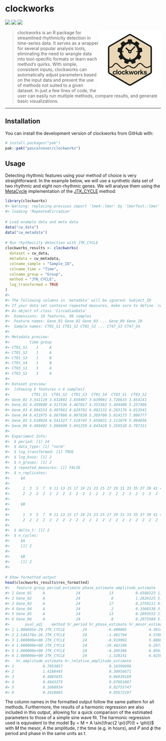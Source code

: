 
<!-- README.md is generated from README.Rmd. Please edit that file -->

# clockworks

<!-- badges: start -->

[![](https://img.shields.io/badge/lifecycle-experimental-orange.svg)](https://lifecycle.r-lib.org/articles/stages.html#experimental)
[![](https://img.shields.io/badge/devel%20version-0.2.2-blue.svg)](https://github.com/pascalnoser/clockworks)
[![](https://img.shields.io/github/languages/code-size/pascalnoser/clockworks.svg)](https://github.com/pascalnoser/clockworks)
<!-- badges: end -->

<img src="man/figures/clockworks_logo_v1.png" width="200" align="right"/>

> clockworks is an R package for streamlined rhythmicity detection in
> time-series data. It serves as a wrapper for several popular analysis
> tools, eliminating the need to wrangle data into tool-specific formats
> or learn each method’s quirks. With simple, consistent inputs,
> clockworks can automatically adjust parameters based on the input data
> and prevent the use of methods not suited to a given dataset. In just
> a few lines of code, the user can easily run multiple methods, compare
> results, and generate basic visualizations.

------------------------------------------------------------------------

## Installation

You can install the development version of clockworks from GitHub with:

``` r
# install.packages("pak")
pak::pak("pascalnoser/clockworks")
```

## Usage

Detecting rhythmic features using your method of choice is very
straightforward. In the example below, we will use a synthetic data set
of two rhythmic and eight non-rhythmic genes. We will analyse them using
the [MetaCycle](https://github.com/gangwug/MetaCycle) implementation of
the [JTK_CYCLE](https://doi.org/10.1177/0748730410379711) method:

``` r
library(clockworks)
#> Warning: replacing previous import 'lme4::lmer' by 'lmerTest::lmer' when
#> loading 'RepeatedCircadian'

# Load example data and meta data
data("cw_data")
data("cw_metadata")

# Run rhythmicity detection with JTK_CYCLE
clockworks_results <- clockworks(
  dataset = cw_data,
  metadata = cw_metadata,
  colname_sample = "Sample_ID",
  colname_time = "Time",
  colname_group = "Group",
  method = "JTK_CYCLE",
  log_transformed = TRUE
)
#> 
#> The following columns in `metadata` will be ignored: Subject_ID
#> If your data set contains repeated measures, make sure to define `colname_subject`.
#> An object of class 'CircadianData'
#>  Dimensions: 10 features, 96 samples
#>  Feature names: Gene_01 Gene_02 Gene_03 ... Gene_09 Gene_10 
#>  Sample names: CT01_S1 CT01_S2 CT01_S3 ... CT47_S3 CT47_S4 
#> 
#> Metadata preview:
#>         time group
#> CT01_S1    1     A
#> CT01_S2    1     A
#> CT01_S3    1     B
#> CT01_S4    1     B
#> CT03_S1    3     A
#> CT03_S2    3     A
#> 
#> Dataset preview:
#>  [showing 6 features x 6 samples]
#>          CT01_S1  CT01_S2  CT01_S3  CT01_S4  CT03_S1  CT03_S2
#> Gene_01 3.541119 3.632892 3.650497 3.639091 3.726633 3.854141
#> Gene_02 4.450808 4.317536 4.467017 4.353382 5.404408 5.257496
#> Gene_03 4.984153 8.497662 4.629792 6.002132 6.263176 4.813541
#> Gene_04 6.411975 6.667066 6.987838 5.369700 5.014173 7.096777
#> Gene_05 5.618924 6.541327 7.519745 5.659031 3.111079 5.994656
#> Gene_06 6.409402 5.986600 5.691259 4.843428 5.359518 6.707311
#> 
#> Experiment Info:
#>  $ period: [1] 24
#>  $ data_type: [1] "norm"
#>  $ log_transformed: [1] TRUE
#>  $ log_base: [1] 2
#>  $ n_groups: [1] 2
#>  $ repeated_measures: [1] FALSE
#>  $ n_replicates:
#>     $A
#>     
#>      1  3  5  7  9 11 13 15 17 19 21 23 25 27 29 31 33 35 37 39 41 43 45 47 
#>      2  2  2  2  2  2  2  2  2  2  2  2  2  2  2  2  2  2  2  2  2  2  2  2 
#>     
#>     $B
#>     
#>      1  3  5  7  9 11 13 15 17 19 21 23 25 27 29 31 33 35 37 39 41 43 45 47 
#>      2  2  2  2  2  2  2  2  2  2  2  2  2  2  2  2  2  2  2  2  2  2  2  2 
#>      
#>  $ delta_t: [1] 2
#>  $ n_cycles:
#>     $A
#>     [1] 2
#>     
#>     $B
#>     [1] 2
#> 

# Show formatted output
head(clockworks_results$res_formatted)
#>   feature group period_estimate phase_estimate amplitude_estimate         pval
#> 1 Gene_01     A              24             13          0.6508123 1.096605e-30
#> 2 Gene_02     A              24              8          1.2826325 5.092351e-27
#> 3 Gene_03     A              24             17          0.2759111 8.160690e-01
#> 4 Gene_04     A              24              2          0.3366538 3.292045e-01
#> 5 Gene_05     A              24             13          0.2693553 1.000000e+00
#> 6 Gene_06     A              24              8          0.2975580 5.159350e-01
#>       pval_adj    method hr_period hr_phase_estimate hr_mesor_estimate
#> 1 1.096605e-29 JTK_CYCLE        24         -6.409005          4.301432
#> 2 2.546176e-26 JTK_CYCLE        24         -1.461794          4.576863
#> 3 1.000000e+00 JTK_CYCLE        24         -8.919992          5.886923
#> 4 1.000000e+00 JTK_CYCLE        24        -19.482196          6.297386
#> 5 1.000000e+00 JTK_CYCLE        24         -8.305386          6.056194
#> 6 1.000000e+00 JTK_CYCLE        24         -1.320141          6.025998
#>   hr_amplitude_estimate hr_relative_amplitude_estimate
#> 1             0.7053057                     0.16396996
#> 2             1.4168445                     0.30956671
#> 3             0.4085035                     0.06939169
#> 4             0.4843375                     0.07691087
#> 5             0.1668934                     0.02755747
#> 6             0.3418065                     0.05672197
```

The column names in the formatted output follow the same pattern for all
methods. Furthermore, the results of a harmonic regression are also
included in this output, allowing for a quick comparison of the
estimated parameters to those of a simple sine wave fit. The harmonic
regression used is equivalent to the model
$y = M + A \sin(\frac{2 \pi}{P}(t + \phi))$ with $M$ the mesor, $A$ the
amplitude, $t$ the time (e.g. in hours), and $P$ and $\phi$ the period
and phase in the same units as $t$.
